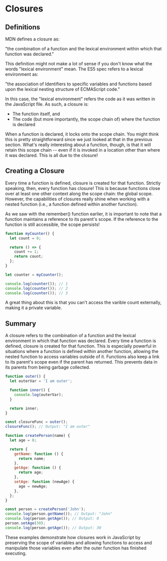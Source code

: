 # Closures

## Definitions

MDN defines a closure as:

"the combination of a function and the lexical environment within which that function was declared."

This definition might not make a lot of sense if you don't know what the words "lexical environment" mean. The ES5 spec refers to a lexical environment as:

"the association of Identifiers to specific variables and functions based upon the lexical nesting structure of ECMAScript code."

In this case, the "lexical environment" refers the code as it was written in the JavaScript file. As such, a closure is:

- The function itself, and
- The code (but more importantly, the scope chain of) where the function is declared

When a function is declared, it locks onto the scope chain. You might think this is pretty straightforward since we just looked at that in the previous section. What's really interesting about a function, though, is that it will retain this scope chain -- even if it is invoked in a location other than where it was declared. This is all due to the closure!

## Creating a Closure

Every time a function is defined, closure is created for that function. Strictly speaking, then, every function has closure! This is because functions close over at least one other context along the scope chain: the global scope. However, the capabilities of closures really shine when working with a nested function (i.e., a function defined within another function).

As we saw with the remember() function earlier, it is important to note that a function maintains a reference to its parent's scope. If the reference to the function is still accessible, the scope persists!

```js
function myCounter() {
  let count = 0;

  return () => {
    count += 1;
    return count;
  };
}

let counter = myCounter();

console.log(counter()); // 1
console.log(counter()); // 2
console.log(counter()); // 3
```

A great thing about this is that you can't access the varible count externally, making it a private variable.

## Summary

A closure refers to the combination of a function and the lexical environment in which that function was declared. Every time a function is defined, closure is created for that function. This is especially powerful in situations where a function is defined within another function, allowing the nested function to access variables outside of it. Functions also keep a link to its parent's scope even if the parent has returned. This prevents data in its parents from being garbage collected.

```js
function outer() {
  let outerVar = 'I am outer';

  function inner() {
    console.log(outerVar);
  }

  return inner;
}

const closureFunc = outer();
closureFunc(); // Output: "I am outer"
```

```js
function createPerson(name) {
  let age = 0;

  return {
    getName: function () {
      return name;
    },
    getAge: function () {
      return age;
    },
    setAge: function (newAge) {
      age = newAge;
    },
  };
}

const person = createPerson('John');
console.log(person.getName()); // Output: "John"
console.log(person.getAge()); // Output: 0
person.setAge(30);
console.log(person.getAge()); // Output: 30
```

These examples demonstrate how closures work in JavaScript by preserving the scope of variables and allowing functions to access and manipulate those variables even after the outer function has finished executing.

